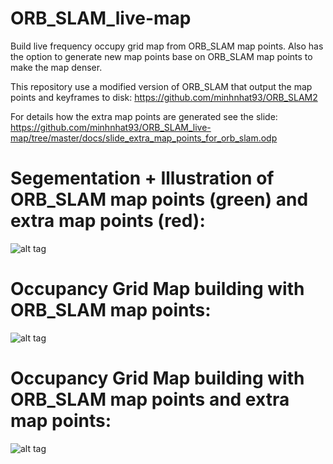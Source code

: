 # ORB_SLAM_live-map
Build live frequency occupy grid map from ORB_SLAM map points. Also has the option to generate new map points base on ORB_SLAM map points to make the map denser. 

This repository use a modified version of ORB_SLAM that output the map points and keyframes to disk: https://github.com/minhnhat93/ORB_SLAM2

For details how the extra map points are generated see the slide: https://github.com/minhnhat93/ORB_SLAM_live-map/tree/master/docs/slide_extra_map_points_for_orb_slam.odp

# Segementation + Illustration of ORB_SLAM map points (green) and extra map points (red):
![alt tag](https://raw.githubusercontent.com/minhnhat93/ORB_SLAM_live-map/master/images/segmentation_with_mps_and_extra_points.png)

# Occupancy Grid Map building with ORB_SLAM map points:
![alt tag](https://github.com/minhnhat93/ORB_SLAM_live-map/tree/master/images/map_thresholded.png)

# Occupancy Grid Map building with ORB_SLAM map points and extra map points:
![alt tag](https://github.com/minhnhat93/ORB_SLAM_live-map/tree/master/images/map_thresholded_with_extra_points.png)
